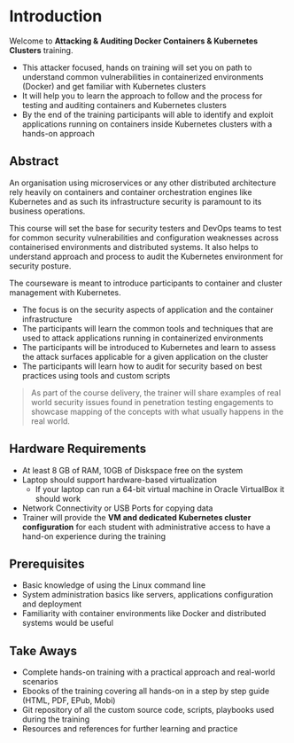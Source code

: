 # Introduction

Welcome to **Attacking & Auditing Docker Containers & Kubernetes Clusters** training.

* This attacker focused, hands on training will set you on path to understand common vulnerabilities in containerized environments (Docker) and get familiar with Kubernetes clusters
* It will help you to learn the approach to follow and the process for testing and auditing containers and Kubernetes clusters
* By the end of the training participants will able to identify and exploit applications running on containers inside Kubernetes clusters with a hands-on approach

## Abstract

An organisation using microservices or any other distributed architecture rely heavily on containers and container orchestration engines like Kubernetes and as such its infrastructure security is paramount to its business operations.

This course will set the base for security testers and DevOps teams to test for common security vulnerabilities and configuration weaknesses across containerised environments and distributed systems. It also helps to understand approach and process to audit the Kubernetes environment for security posture.

The courseware is meant to introduce participants to container and cluster management with Kubernetes.

* The focus is on the security aspects of application and the container infrastructure
* The participants will learn the common tools and techniques that are used to attack applications running in containerized environments
* The participants will be introduced to Kubernetes and learn to assess the attack surfaces applicable for a given application on the cluster
* The participants will learn how to audit for security based on best practices using tools and custom scripts

> As part of the course delivery, the trainer will share examples of real world security issues found in penetration testing engagements to showcase mapping of the concepts with what usually happens in the real world.

## Hardware Requirements

* At least 8 GB of RAM, 10GB of Diskspace free on the system
* Laptop should support hardware-based virtualization
  * If your laptop can run a 64-bit virtual machine in Oracle VirtualBox it should work
* Network Connectivity or USB Ports for copying data
* Trainer will provide the **VM and dedicated Kubernetes cluster configuration** for each student with administrative access to have a hand-on experience during the training

## Prerequisites

* Basic knowledge of using the Linux command line
* System administration basics like servers, applications configuration and deployment
* Familiarity with container environments like Docker and distributed systems would be useful

## Take Aways

* Complete hands-on training with a practical approach and real-world scenarios
* Ebooks of the training covering all hands-on in a step by step guide (HTML, PDF, EPub, Mobi)
* Git repository of all the custom source code, scripts, playbooks used during the training
* Resources and references for further learning and practice

